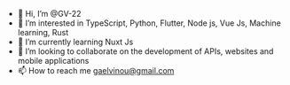 - 👋 Hi, I’m @GV-22
- 👀 I’m interested in TypeScript, Python, Flutter, Node js, Vue Js, Machine learning, Rust
- 🌱 I’m currently learning Nuxt Js
- 💞️ I’m looking to collaborate on the development of APIs, websites and mobile applications
- 📫 How to reach me gaelvinou@gmail.com

<!---
GV-22/GV-22 is a ✨ special ✨ repository because its `README.md` (this file) appears on your GitHub profile.
You can click the Preview link to take a look at your changes.
--->
